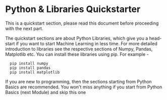 #                                       Python & Libraries Quickstarter

This is a quickstart section, please read this document before proceeding with the next part.

The quickstart sections are about Python Libraries, which give you a head-start if you
want to start Machine Learning in less time. For more detailed introduction to libraries
see the respective sections of Numpy, Pandas, Matplotlib etc. You can install
these libraries using pip. For example -

      pip install numpy
      pip install pandas
      pip install matplotlib

If you are new to programming, then the sections starting from Python Basics are
recommended. You won't miss anything if you start from Python Basics (next Module)
and skip this one
